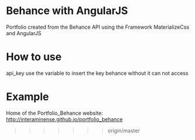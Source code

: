 # Behance with AngularJS

Portfolio created from the Behance API using the Framework MaterializeCss and AngularJS

# How to use

api_key use the variable to insert the key behance without it can not access

# Example

Home of the Portfolio_Behance website: http://interaminense.github.io/portfolio_behance
>>>>>>> origin/master
